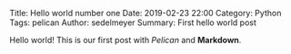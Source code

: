 Title: Hello world number one
Date: 2019-02-23 22:00
Category: Python
Tags: pelican
Author: sedelmeyer 
Summary: First hello world post

Hello world! This is our first post with *Pelican* and **Markdown**.

